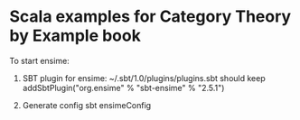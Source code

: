 Scala examples for Category Theory by Example book
==================================================

To start ensime:

1. SBT plugin for ensime:
~/.sbt/1.0/plugins/plugins.sbt should keep
addSbtPlugin("org.ensime" % "sbt-ensime" % "2.5.1")

1. Generate config
sbt ensimeConfig

